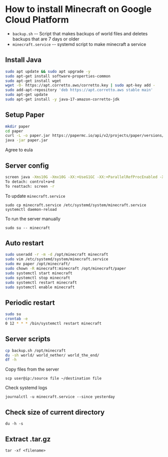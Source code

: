 # How to install Minecraft on Google Cloud Platform
* `backup.sh` -- Script that makes backups of world files and deletes backups that are 7 days or older
* `minecraft.service` -- systemd script to make minecraft a service
## Install Java
```bash
sudo apt update && sudo apt upgrade -y
sudo apt-get install software-properties-common
sudo apt-get install wget
wget -O- https://apt.corretto.aws/corretto.key | sudo apt-key add -
sudo add-apt-repository 'deb https://apt.corretto.aws stable main'
sudo apt-get update
sudo apt-get install -y java-17-amazon-corretto-jdk
```
## Setup Paper
```bash
mkdir paper
cd paper
curl -L -o paper.jar https://papermc.io/api/v2/projects/paper/versions/1.18.1/builds/121/downloads/paper-1.18.1-121.jar
java -jar paper.jar
```
Agree to eula

## Server config
```bash
screen java -Xms10G -Xmx10G -XX:+UseG1GC -XX:+ParallelRefProcEnabled -XX:MaxGCPauseMillis=200 -XX:+UnlockExperimentalVMOptions -XX:+DisableExplicitGC -XX:+AlwaysPreTouch -XX:G1HeapWastePercent=5 -XX:G1MixedGCCountTarget=4 -XX:G1MixedGCLiveThresholdPercent=90 -XX:G1RSetUpdatingPauseTimePercent=5 -XX:SurvivorRatio=32 -XX:+PerfDisableSharedMem -XX:MaxTenuringThreshold=1 -XX:G1NewSizePercent=30 -XX:G1MaxNewSizePercent=40 -XX:G1HeapRegionSize=8M -XX:G1ReservePercent=20 -XX:InitiatingHeapOccupancyPercent=15 -Dusing.aikars.flags=https://mcflags.emc.gs -Daikars.new.flags=true -jar paper.jar nogui
To detach: control+a+d
To reattach: screen -r
```
To update `minecraft.service`
```
sudo cp minecraft.service /etc/systemd/system/minecraft.service
systemctl daemon-reload
```
To run the server manually
```
sudo su -- minecraft
```
## Auto restart
```bash
sudo useradd -r -m -d /opt/minecraft minecraft
sudo vim /etc/systemd/system/minecraft.service
sudo mv paper /opt/minecraft/
sudo chown -R minecraft:minecraft /opt/minecraft/paper 
sudo systemctl start minecraft
sudo systemctl stop minecraft
sudo systemctl restart minecraft
sudo systemctl enable minecraft
```
## Periodic restart
```bash
sudo su
crontab -e
0 12 * * * /bin/systemctl restart minecraft
```
## Server scripts
```bash
cp backup.sh /opt/minecraft
du -sh world/ world_nether/ world_the_end/
df -h
```
Copy files from the server
```
scp user@ip:/source file ~/destination file
```
Check systemd logs
```
journalctl -u minecraft.service --since yesterday
```
## Check size of current directory
```
du -h -s
```
## Extract .tar.gz
```
tar -xf <filename>
```
